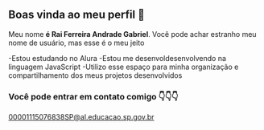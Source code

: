 ## Boas vinda ao meu perfil 🙂

Meu nome **é Rai Ferreira Andrade Gabriel**.
Você pode achar estranho meu nome de usuário, mas esse é o meu jeito
 
-Estou estudando no Alura
-Estou me desenvoldesenvolvendo na linguagem JavaScript
-Utilizo esse espaço para minha organização e compartilhamento dos meus projetos desenvolvidos

### Você pode entrar em contato comigo 👇👇👇

00001115076838SP@al.educacao.sp.gov.br 

